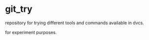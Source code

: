 # git_try
repository for trying different tools and commands available in dvcs.

for experiment purposes.

